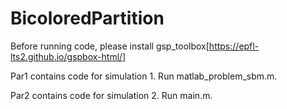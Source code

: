 # BicoloredPartition

Before running code, please install gsp_toolbox[https://epfl-lts2.github.io/gspbox-html/]

Par1 contains code for simulation 1. Run matlab_problem_sbm.m.

Par2 contains code for simulation 2. Run main.m.
